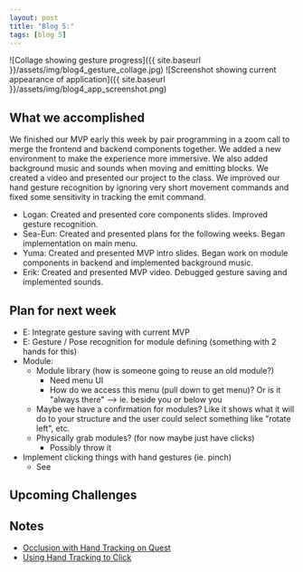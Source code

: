```yaml
---
layout: post
title: "Blog 5:"
tags: [blog 5]
---
```


![Collage showing gesture progress]({{ site.baseurl }}/assets/img/blog4_gesture_collage.jpg)
![Screenshot showing current appearance of application]({{ site.baseurl }}/assets/img/blog4_app_screenshot.png)

## What we accomplished
We finished our MVP early this week by pair programming in a zoom call to merge the frontend and backend components together. We added a new environment to make the experience more immersive. We also added background music
and sounds when moving and emitting blocks. We created a video and presented our project to the class. We improved our hand gesture
recognition by ignoring very short movement commands and fixed some sensitivity in tracking the emit command.
* Logan: Created and presented core components slides. Improved gesture recognition.
* Sea-Eun: Created and presented plans for the following weeks. Began implementation on main menu.
* Yuma: Created and presented MVP intro slides. Began work on module components in backend and implemented background music.
* Erik: Created and presented MVP video. Debugged gesture saving and implemented sounds.

## Plan for next week
* E: Integrate gesture saving with current MVP
* E: Gesture / Pose recognition for module defining (something with 2 hands for this)
* Module:
    * Module library (how is someone going to reuse an old module?)
        * Need menu UI
        * How do we access this menu (pull down to get menu)? Or is it "always there" --> ie. beside you or below you
    * Maybe we have a confirmation for modules? Like it shows what it will do to your structure and the user could select something
    like "rotate left", etc.
    * Physically grab modules? (for now maybe just have clicks)
        * Possibly throw it
* Implement clicking things with hand gestures (ie. pinch)
    * See

## Upcoming Challenges

## Notes
* [Occlusion with Hand Tracking on Quest](https://www.reddit.com/r/OculusQuest/comments/gbm0gj/i_made_an_experiment_to_deal_with_occlusion/)
* [Using Hand Tracking to Click](https://developer.oculus.com/documentation/unity/unity-sf-handtracking/?locale=en_US)